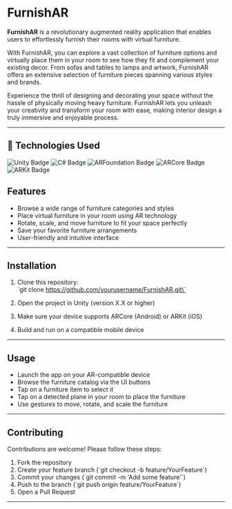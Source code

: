# FurnishAR

**FurnishAR** is a revolutionary augmented reality application that enables users to effortlessly furnish their rooms with virtual furniture.

With FurnishAR, you can explore a vast collection of furniture options and virtually place them in your room to see how they fit and complement your existing decor. From sofas and tables to lamps and artwork, FurnishAR offers an extensive selection of furniture pieces spanning various styles and brands.

Experience the thrill of designing and decorating your space without the hassle of physically moving heavy furniture. FurnishAR lets you unleash your creativity and transform your room with ease, making interior design a truly immersive and enjoyable process.

---
## 🧰 Technologies Used

<p align="left">
  <img src="https://img.shields.io/badge/Unity-2022.3+-black?style=for-the-badge&logo=unity&logoColor=white" alt="Unity Badge"/>
  <img src="https://img.shields.io/badge/C%23-239120?style=for-the-badge&logo=csharp&logoColor=white" alt="C# Badge"/>
  <img src="https://img.shields.io/badge/ARFoundation-Enabled-blue?style=for-the-badge&logo=arkit&logoColor=white" alt="ARFoundation Badge"/>
  <img src="https://img.shields.io/badge/ARCore-Google-orange?style=for-the-badge&logo=google&logoColor=white" alt="ARCore Badge"/>
  <img src="https://img.shields.io/badge/ARKit-Apple-black?style=for-the-badge&logo=apple&logoColor=white" alt="ARKit Badge"/>
</p>

## Features

- Browse a wide range of furniture categories and styles  
- Place virtual furniture in your room using AR technology  
- Rotate, scale, and move furniture to fit your space perfectly  
- Save your favorite furniture arrangements  
- User-friendly and intuitive interface  

---

## Installation

1. Clone this repository:  
   \`git clone https://github.com/yourusername/FurnishAR.git\`

2. Open the project in Unity (version X.X or higher)  

3. Make sure your device supports ARCore (Android) or ARKit (iOS)  

4. Build and run on a compatible mobile device  

---

## Usage

- Launch the app on your AR-compatible device  
- Browse the furniture catalog via the UI buttons  
- Tap on a furniture item to select it  
- Tap on a detected plane in your room to place the furniture  
- Use gestures to move, rotate, and scale the furniture  

---

## Contributing

Contributions are welcome! Please follow these steps:  
1. Fork the repository  
2. Create your feature branch (\`git checkout -b feature/YourFeature\`)  
3. Commit your changes (\`git commit -m 'Add some feature'\`)  
4. Push to the branch (\`git push origin feature/YourFeature\`)  
5. Open a Pull Request  

---

